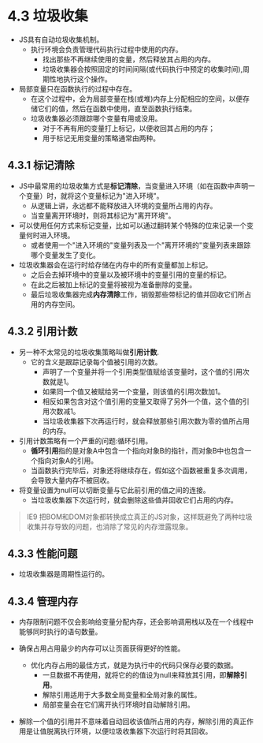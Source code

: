 # 4.3 垃圾收集

- JS具有自动垃圾收集机制。
  - 执行环境会负责管理代码执行过程中使用的内存。
    - 找出那些不再继续使用的变量，然后释放其占用的内存。
    - 垃圾收集器会按照固定的时间间隔(或代码执行中预定的收集时间),周期性地执行这个操作。
- 局部变量只在函数执行的过程中存在。
  - 在这个过程中，会为局部变量在栈(或堆)内存上分配相应的空间，以便存储它们的值，然后在函数中使用，直至函数执行结束。
  - 垃圾收集器必须跟踪哪个变量有用或没用。
    - 对于不再有用的变量打上标记，以便收回其占用的内存；
    - 用于标记无用变量的策略通常由两种。

## 4.3.1 标记清除

- JS中最常用的垃圾收集方式是**标记清除**，当变量进入环境（如在函数中声明一个变量）时，就将这个变量标记为"进入环境"。
  - 从逻辑上讲，永远都不能释放进入环境的变量所占用的内存。
  - 当变量离开环境时，则将其标记为"离开环境"。
- 可以使用任何方式来标记变量，比如可以通过翻转某个特殊的位来记录一个变量何时进入环境。
  - 或者使用一个"进入环境的"变量列表及一个"离开环境的"变量列表来跟踪哪个变量发生了变化。
- 垃圾收集器会在运行时给存储在内存中的所有变量都加上标记。
  - 之后会去掉环境中的变量以及被环境中的变量引用的变量的标记。
  - 在此之后被加上标记的变量将被视为准备删除的变量。
  - 最后垃圾收集器完成**内存清除**工作，销毁那些带标记的值并回收它们所占用的内存空间。

## 4.3.2 引用计数

- 另一种不太常见的垃圾收集策略叫做**引用计数**.
  - 它的含义是跟踪记录每个值被引用的次数。
    - 声明了一个变量并将一个引用类型值赋给该变量时，这个值的引用次数就是1。
    - 如果同一个值又被赋给另一个变量，则该值的引用次数加1。
    - 相反如果包含对这个值引用的变量又取得了另外一个值，这个值的引用次数减1。
    - 当垃圾收集器下次再运行时，就会释放那些引用次数为零的值所占用的内存。
- 引用计数策略有一个严重的问题:循环引用。
  - **循环引用**指的是对象A中包含一个指向对象B的指针，而对象B中也包含一个指向对象A的引用。
  - 当函数执行完毕后，对象还将继续存在，假如这个函数被重复多次调用，会导致大量内存不被回收。
- 将变量设置为null可以切断变量与它此前引用的值之间的连接。
  - 当垃圾收集器下次运行时，就会删除这些值并回收它们占用的内存。

> IE9 把BOM和DOM对象都转换成立真正的JS对象，这样既避免了两种垃圾收集并存导致的问题，也消除了常见的内存泄露现象。

## 4.3.3 性能问题

- 垃圾收集器是周期性运行的。

## 4.3.4 管理内存

- 内存限制问题不仅会影响给变量分配内存，还会影响调用栈以及在一个线程中能够同时执行的语句数量。

- 确保占用占用最少的内存可以让页面获得更好的性能。
  - 优化内存占用的最佳方式，就是为执行中的代码只保存必要的数据。
    - 一旦数据不再使用，就将它的的值设为null来释放其引用，即**解除引用**。
    - 解除引用适用于大多数全局变量和全局对象的属性。
    - 局部变量会在它们离开执行环境时自动解除引用。
- 解除一个值的引用并不意味着自动回收该值所占用的内存，解除引用的真正作用是让值脱离执行环境，以便垃圾收集器下次运行时将其回收。

